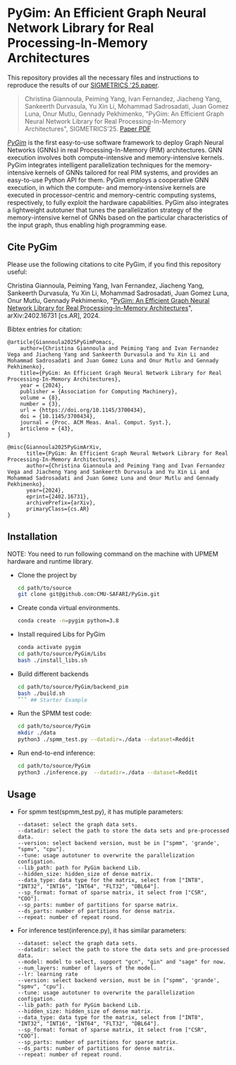 # PyGim: An Efficient Graph Neural Network Library for Real Processing-In-Memory Architectures

This repository provides all the necessary files and instructions to reproduce the results of our [SIGMETRICS '25 paper](https://arxiv.org/abs/2402.16731).

> Christina Giannoula, Peiming Yang, Ivan Fernandez, Jiacheng Yang, Sankeerth Durvasula, Yu Xin Li, Mohammad Sadrosadati, Juan Gomez Luna, Onur Mutlu, Gennady Pekhimenko, "PyGim: An Efficient Graph Neural Network Library for Real Processing-In-Memory Architectures", SIGMETRICS'25. [Paper PDF](https://arxiv.org/abs/2402.16731.pdf)

[<i>PyGim</i>](https://arxiv.org/abs/2402.16731.pdf) is the first easy-to-use software framework to deploy Graph Neural Networks (GNNs) in real Processing-In-Memory (PIM) architectures. GNN execution involves both compute-intensive and memory-intensive kernels. PyGim integrates intelligent parallelization techniques for the memory-intensive kernels of GNNs tailored for real PIM systems, and provides an easy-to-use Python API for them. PyGim employs a cooperative GNN execution, in which the compute- and memory-intensive kernels are executed in processor-centric and memory-centric computing systems, respectively, to fully exploit the hardware capabilities. PyGim also integrates a lightweight autotuner that tunes the parallelization strategy of the memory-intensive kernel of GNNs based on the particular characteristics of the input graph, thus enabling high programming ease. 


## Cite PyGim

Please use the following citations to cite PyGim, if you find this repository useful:

Christina Giannoula, Peiming Yang, Ivan Fernandez, Jiacheng Yang, Sankeerth Durvasula, Yu Xin Li, Mohammad Sadrosadati, Juan Gomez Luna, Onur Mutlu, Gennady Pekhimenko, "[PyGim: An Efficient Graph Neural Network Library for Real Processing-In-Memory Architectures](https://arxiv.org/pdf/2402.16731.pdf)", arXiv:2402.16731 [cs.AR], 2024.


Bibtex entries for citation:
```
@article{Giannoula2025PyGimPomacs,
	author={Christina Giannoula and Peiming Yang and Ivan Fernandez Vega and Jiacheng Yang and Sankeerth Durvasula and Yu Xin Li and Mohammad Sadrosadati and Juan Gomez Luna and Onur Mutlu and Gennady Pekhimenko},
	title={PyGim: An Efficient Graph Neural Network Library for Real Processing-In-Memory Architectures}, 
	year = {2024},
	publisher = {Association for Computing Machinery},
	volume = {8},
	number = {3},
	url = {https://doi.org/10.1145/3700434},
	doi = {10.1145/3700434},
	journal = {Proc. ACM Meas. Anal. Comput. Syst.},
	articleno = {43},
}
```

```
@misc{Giannoula2025PyGimArXiv,
	  title={PyGim: An Efficient Graph Neural Network Library for Real Processing-In-Memory Architectures}, 
	  author={Christina Giannoula and Peiming Yang and Ivan Fernandez Vega and Jiacheng Yang and Sankeerth Durvasula and Yu Xin Li and Mohammad Sadrosadati and Juan Gomez Luna and Onur Mutlu and Gennady Pekhimenko},
      year={2024},
      eprint={2402.16731},
      archivePrefix={arXiv},
      primaryClass={cs.AR}
}
```

## Installation
NOTE: You need to run following command on the machine with UPMEM hardware and runtime library.

- Clone the project by
  ```Bash
  cd path/to/source
  git clone git@github.com:CMU-SAFARI/PyGim.git 
  ```
- Create conda virtual environments.
  ```Bash
  conda create -n=pygim python=3.8
  ```
- Install required Libs for PyGim
  ```Bash
  conda activate pygim
  cd path/to/source/PyGim/Libs
  bash ./install_libs.sh
  ```

- Build different backends
   ```Bash
  cd path/to/source/PyGim/backend_pim
  bash ./build.sh
  ``` ## Starter Example
- Run the SPMM test code:
  ```Bash
  cd path/to/source/PyGim
  mkdir ./data
  python3 ./spmm_test.py --datadir=./data --dataset=Reddit
  ```
- Run end-to-end inference:
  ```Bash
  cd path/to/source/PyGim
  python3 ./inference.py  --datadir=./data --dataset=Reddit
  ```

## Usage
- For spmm test(spmm_test.py), it has mutiple parameters:
    ```
    --dataset: select the graph data sets.
    --datadir: select the path to store the data sets and pre-processed data.
    --version: select backend version, must be in ["spmm", 'grande', "spmv", "cpu"].
    --tune: usage autotuner to overwrite the parallelization configation.
    --lib_path: path for PyGim backend Lib.
    --hidden_size: hidden_size of dense matrix.
    --data_type: data type for the matrix, select from ["INT8", "INT32", "INT16", "INT64", "FLT32", "DBL64"].
    --sp_format: format of sparse matrix, it select from ["CSR", "COO"].
    --sp_parts: number of partitions for sparse matrix.
    --ds_parts: number of partitions for dense matrix.
    --repeat: number of repeat round.
    ```
- For inference test(inference.py), it has similar parameters:

    ```
    --dataset: select the graph data sets.
    --datadir: select the path to store the data sets and pre-processed data.
    --model: model to select, support "gcn", "gin" and "sage" for now.
    --num_layers: number of layers of the model.
    --lr: learning rate
    --version: select backend version, must be in ["spmm", 'grande', "spmv", "cpu"].
    --tune: usage autotuner to overwrite the parallelization configation.
    --lib_path: path for PyGim backend Lib.
    --hidden_size: hidden_size of dense matrix.
    --data_type: data type for the matrix, select from ["INT8", "INT32", "INT16", "INT64", "FLT32", "DBL64"].
    --sp_format: format of sparse matrix, it select from ["CSR", "COO"].
    --sp_parts: number of partitions for sparse matrix.
    --ds_parts: number of partitions for dense matrix.
    --repeat: number of repeat round.
    ```
